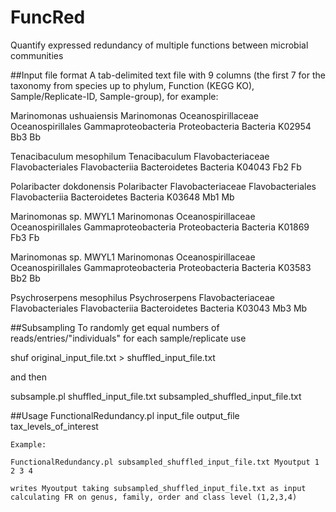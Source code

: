 # FuncRed
Quantify expressed redundancy of multiple functions between microbial communities

##Input file format
A tab-delimited text file with 9 columns (the first 7 for the taxonomy from species up to phylum, Function (KEGG KO), Sample/Replicate-ID, Sample-group), for example:

  Marinomonas ushuaiensis	Marinomonas	Oceanospirillaceae	Oceanospirillales	Gammaproteobacteria	Proteobacteria	Bacteria	K02954	Bb3 	 Bb

  Tenacibaculum mesophilum	Tenacibaculum	Flavobacteriaceae	Flavobacteriales	Flavobacteriia	Bacteroidetes	Bacteria	K04043	Fb2 	 Fb

  Polaribacter dokdonensis	Polaribacter	Flavobacteriaceae	Flavobacteriales	Flavobacteriia	Bacteroidetes	Bacteria	K03648	Mb1 	 Mb

  Marinomonas sp. MWYL1	Marinomonas	Oceanospirillaceae	Oceanospirillales	Gammaproteobacteria	Proteobacteria	Bacteria	K01869	Fb3 	 Fb

  Marinomonas sp. MWYL1	Marinomonas	Oceanospirillaceae	Oceanospirillales	Gammaproteobacteria	Proteobacteria	Bacteria	K03583	Bb2 	 Bb

  Psychroserpens mesophilus	Psychroserpens	Flavobacteriaceae	Flavobacteriales	Flavobacteriia	Bacteroidetes	Bacteria	K03043	Mb3 	 Mb

##Subsampling
To randomly get equal numbers of reads/entries/"individuals" for each sample/replicate use 

  shuf original_input_file.txt > shuffled_input_file.txt

and then 

  subsample.pl shuffled_input_file.txt subsampled_shuffled_input_file.txt

##Usage
FunctionalRedundancy.pl input_file output_file tax_levels_of_interest 

	Example:
	
	FunctionalRedundancy.pl subsampled_shuffled_input_file.txt Myoutput 1 2 3 4
	
	writes Myoutput taking subsampled_shuffled_input_file.txt as input calculating FR on genus, family, order and class level (1,2,3,4)


